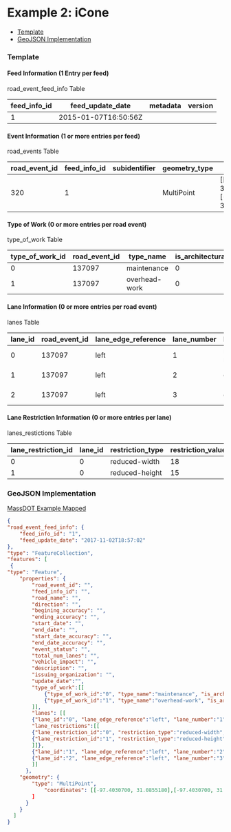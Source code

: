 # Example 2: iCone

- [Template](#template)
- [GeoJSON Implementation](#geojson-implementation)

### Template

#### Feed Information (1 Entry per feed)
road_event_feed_info Table

feed_info_id | feed_update_date | metadata | version
--- | --- | --- | ---
1 | 2015-01-07T16:50:56Z |  |

#### Event Information (1 or more entries per feed)
road_events Table

road_event_id | feed_info_id | subidentifier | geometry_type | geometry | road_name | road_number | direction | beginning_cross_street | ending_cross_street | beginning_milepost |ending_milepost | beginning_accuracy | ending_accuracy | start_date | end_date | start_date_accuracy | end_date_accuracy | event_status | total_num_lanes | vehicle_impact | workers_present | reduced_speed_limit | restrictions | description | issuing_organization | creation_date | update_date
--|--|--|--|--|--|--|--|--|--|--|--|--|--|--|--|--|--|--|--|--|--|--|--|--|--|--|--
320 | 1 | | MultiPoint | [[-97.4030700, 31.0855180],[-97.4030700, 31.0855180]] | I-35 | I-35 | northbound | | | | | verified | verified | 2015-01-07T16:50:56Z |  | verified | | active | 3 | all-lanes-open | true |  | | Long-term deployment near Temple | iCone | | 2018-01-17T22:32:00Z

#### Type of Work (0 or more entries per road event)
type_of_work Table

type_of_work_id | road_event_id | type_name | is_architectural_change
--|--|--|--
0 | 137097 | maintenance | 0
1 | 137097 | overhead-work | 0

#### Lane Information (0 or more entries per road event)
lanes Table

lane_id | road_event_id | lane_edge_reference | lane_number | lane_status | lane_type
--|--|--|--|--|--
0 | 137097 | left | 1 | merge-right | left-lane
1 | 137097 | left | 2 | open | center-lane
2 | 137097 | left | 3 | open | right-lane

#### Lane Restriction Information (0 or more entries per lane)
lanes_restictions Table

lane_restriction_id| lane_id | restriction_type | restriction_value | restriction_units
--|--|--|--|--
0|0|reduced-width|18|feet
1|0|reduced-height|15|feet

### GeoJSON Implementation

[MassDOT Example Mapped](https://gist.github.com/DeraldDudley/be7a31d028dfeac5586cf0a29fab9c01)

```geojson
{
"road_event_feed_info": {
	"feed_info_id": "1",
	"feed_update_date": "2017-11-02T18:57:02"
},
"type": "FeatureCollection",
"features": [
 {
"type": "Feature",
	"properties": {
		"road_event_id": "",
		"feed_info_id": "",
		"road_name": "",
		"direction": "",
		"begining_accuracy": "",
		"ending_accuracy": "",
		"start_date": "",
		"end_date": "",
		"start_date_accuracy": "",
		"end_date_accuracy": "",
		"event_status": "",
		"total_num_lanes": "",
		"vehicle_impact": "",
		"description": "",
		"issuing_organization": "",
		"update_date":"",
		"type_of_work":[[
			{"type_of_work_id":"0", "type_name":"maintenance", "is_architectual_change":"0"},
			{"type_of_work_id":"1", "type_name":"overhead-work", "is_architectual_change":"0"}
		]],
		"lanes": [[
		{"lane_id":"0", "lane_edge_reference":"left", "lane_number":"1", "lane_status":"merge-right", "lane_type":"left-lane",
		"lane_restrictions":[[
		{"lane_restriction_id":"0", "restriction_type":"reduced-width", "restriction_value":"18", "restriction_units":"feet"},
		{"lane_restriction_id":"1", "restriction_type":"reduced-height", "restriction_value":"15", "restriction_units":"feet"}
		]]},
		{"lane_id":"1", "lane_edge_reference":"left", "lane_number":"2", "lane_status":"open", "lane_type":"center-lane"},
		{"lane_id":"2", "lane_edge_reference":"left", "lane_number":"3", "lane_status":"open", "lane_type":"right-lane"}
		]]
      },
	"geometry": {
        "type": "MultiPoint",
        	"coordinates": [[-97.4030700, 31.0855180],[-97.4030700, 31.0855180]]
        ]
      }
    }
  ]
}
